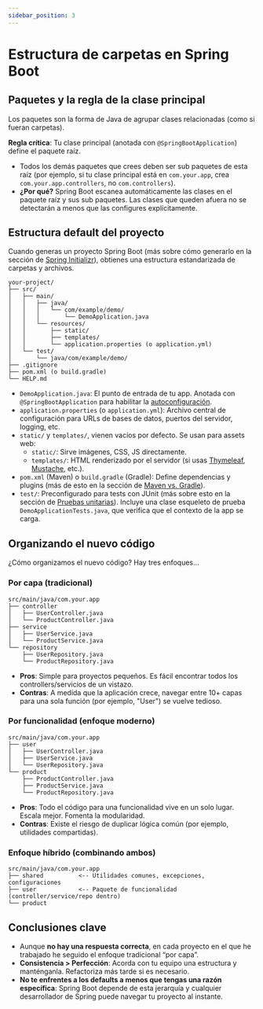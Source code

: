```yaml
---
sidebar_position: 3
---
```


# Estructura de carpetas en Spring Boot

## Paquetes y la regla de la clase principal

Los paquetes son la forma de Java de agrupar clases relacionadas (como si fueran carpetas).

**Regla crítica**: Tu clase principal (anotada con `@SpringBootApplication`) define el paquete raíz.

* Todos los demás paquetes que crees deben ser sub paquetes de esta raíz (por ejemplo, si tu clase principal está en `com.your.app`, crea `com.your.app.controllers`, no `com.controllers`).
* **¿Por qué?** Spring Boot escanea automáticamente las clases en el paquete raíz y sus sub paquetes. Las clases que queden afuera no se detectarán a menos que las configures explícitamente.

## Estructura default del proyecto

Cuando generas un proyecto Spring Boot (más sobre cómo generarlo en la sección de [Spring Initializr](/lets-create-a-spring-boot-project/spring-initializr)), obtienes una estructura estandarizada de carpetas y archivos.

```log
your-project/  
├── src/  
│   ├── main/  
│   │   ├── java/  
│   │   │   └── com/example/demo/  
│   │   │       └── DemoApplication.java
│   │   └── resources/  
│   │       ├── static/
│   │       ├── templates/
│   │       └── application.properties (o application.yml)
│   └── test/  
│       └── java/com/example/demo/  
├── .gitignore
├── pom.xml (o build.gradle)
└── HELP.md
```

* `DemoApplication.java`: El punto de entrada de tu app. Anotada con `@SpringBootApplication` para habilitar la [autoconfiguración](https://docs.spring.io/spring-boot/reference/using/auto-configuration.html).
* `application.properties` (o `application.yml`): Archivo central de configuración para URLs de bases de datos, puertos del servidor, logging, etc.
* `static/` y `templates/`, vienen vacíos por defecto. Se usan para assets web:
  * `static/`: Sirve imágenes, CSS, JS directamente.
  * `templates/`: HTML renderizado por el servidor (si usas [Thymeleaf](https://www.thymeleaf.org/), [Mustache](https://www.baeldung.com/spring-boot-mustache), etc.).
* `pom.xml` (Maven) o `build.gradle` (Gradle): Define dependencias y plugins (más de esto en la sección de [Maven vs. Gradle](/lets-create-a-spring-boot-project/spring-initializr#project-maven-vs-gradle)).
* `test/`: Preconfigurado para tests con JUnit (más sobre esto en la sección de [Pruebas unitarias](/category/unit-testing)). Incluye una clase esqueleto de prueba `DemoApplicationTests.java`, que verifica que el contexto de la app se carga.

## Organizando el nuevo código

¿Cómo organizamos el nuevo código? Hay tres enfoques…

### Por capa (tradicional)

```log
src/main/java/com.your.app  
├── controller  
│   ├── UserController.java  
│   └── ProductController.java  
├── service  
│   ├── UserService.java  
│   └── ProductService.java  
└── repository  
    ├── UserRepository.java  
    └── ProductRepository.java
```

* **Pros**: Simple para proyectos pequeños. Es fácil encontrar todos los controllers/servicios de un vistazo.
* **Contras**:  A medida que la aplicación crece, navegar entre 10+ capas para una sola función (por ejemplo, "User") se vuelve tedioso.

### Por funcionalidad (enfoque moderno)

```log
src/main/java/com.your.app  
├── user  
│   ├── UserController.java  
│   ├── UserService.java  
│   └── UserRepository.java  
└── product  
    ├── ProductController.java  
    ├── ProductService.java  
    └── ProductRepository.java
```

* **Pros**: Todo el código para una funcionalidad vive en un solo lugar. Escala mejor. Fomenta la modularidad.
* **Contras**: Existe el riesgo de duplicar lógica común (por ejemplo, utilidades compartidas).

### Enfoque híbrido (combinando ambos)

```log
src/main/java/com.your.app  
├── shared          <-- Utilidades comunes, excepciones, configuraciones
├── user            <-- Paquete de funcionalidad (controller/service/repo dentro)  
└── product
```

## Conclusiones clave

* Aunque **no hay una respuesta correcta**, en cada proyecto en el que he trabajado he seguido el enfoque tradicional “por capa”.
* **Consistencia > Perfección**: Acorda con tu equipo una estructura y manténganla. Refactoriza más tarde si es necesario.
* **No te enfrentes a los defaults a menos que tengas una razón específica**: Spring Boot depende de esta jerarquía y cualquier desarrollador de Spring puede navegar tu proyecto al instante.